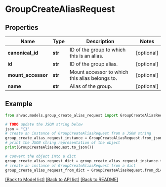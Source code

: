 # GroupCreateAliasRequest


## Properties

Name | Type | Description | Notes
------------ | ------------- | ------------- | -------------
**canonical_id** | **str** | ID of the group to which this is an alias. | [optional] 
**id** | **str** | ID of the group alias. | [optional] 
**mount_accessor** | **str** | Mount accessor to which this alias belongs to. | [optional] 
**name** | **str** | Alias of the group. | [optional] 

## Example

```python
from ahvac.models.group_create_alias_request import GroupCreateAliasRequest

# TODO update the JSON string below
json = "{}"
# create an instance of GroupCreateAliasRequest from a JSON string
group_create_alias_request_instance = GroupCreateAliasRequest.from_json(json)
# print the JSON string representation of the object
print(GroupCreateAliasRequest.to_json())

# convert the object into a dict
group_create_alias_request_dict = group_create_alias_request_instance.to_dict()
# create an instance of GroupCreateAliasRequest from a dict
group_create_alias_request_from_dict = GroupCreateAliasRequest.from_dict(group_create_alias_request_dict)
```
[[Back to Model list]](../README.md#documentation-for-models) [[Back to API list]](../README.md#documentation-for-api-endpoints) [[Back to README]](../README.md)


